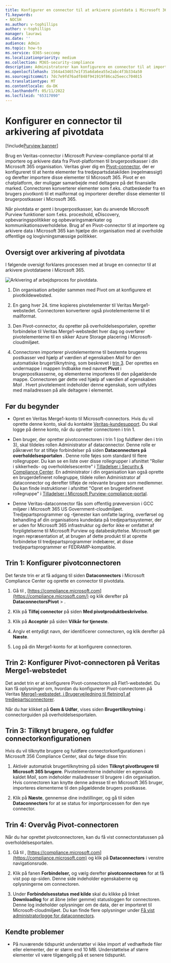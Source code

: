 ```yaml
---
title: Konfigurer en connector til at arkivere pivotdata i Microsoft 365
f1.keywords:
- NOCSH
ms.author: v-tophillips
author: v-tophillips
manager: laurawi
ms.date: ''
audience: Admin
ms.topic: how-to
ms.service: O365-seccomp
ms.localizationpriority: medium
ms.collection: M365-security-compliance
description: Administratorer kan konfigurere en connector til at importere og arkivere pivotdata fra Veritas i Microsoft 365. Med denne connector kan du arkivere data fra tredjepartsdatakilder i Microsoft 365 så du kan bruge funktioner til overholdelse af angivne standarder, f.eks. juridisk bevarelse, indholdssøgning og opbevaringspolitikker til at administrere din organisations tredjepartsdata.
ms.openlocfilehash: 1564a434657e1f35a6da6ea55e2abc4f3b334a50
ms.sourcegitcommit: 7dc7e9fd76adf848f941919f86ca25eecc704015
ms.translationtype: MT
ms.contentlocale: da-DK
ms.lasthandoff: 05/11/2022
ms.locfileid: "65317090"
---
```

# <a name="set-up-a-connector-to-archive-pivot-data"></a>Konfigurer en connector til arkivering af pivotdata

[!include[Purview banner](../includes/purview-rebrand-banner.md)]

Brug en Veritas-connector i Microsoft Purview-compliance-portal til at importere og arkivere data fra Pivot-platformen til brugerpostkasser i din Microsoft 365 organisation. Veritas giver dig en [Pivot-connector](https://globanet.com/pivot/), der er konfigureret til at hente elementer fra tredjepartsdatakilden (regelmæssigt) og derefter importere disse elementer til Microsoft 365. Pivot er en chatplatform, der muliggør samarbejde med deltagere på det finansielle marked. Connectoren konverterer elementer som f.eks. chatbeskeder fra en brugers pivotkonti til et mailformat og importerer derefter disse elementer til brugerpostkasser i Microsoft 365.

Når pivotdata er gemt i brugerpostkasser, kan du anvende Microsoft Purview funktioner som f.eks. proceshold, eDiscovery, opbevaringspolitikker og opbevaringsmærkater og kommunikationsoverholdelse. Brug af en Pivot-connector til at importere og arkivere data i Microsoft 365 kan hjælpe din organisation med at overholde offentlige og lovgivningsmæssige politikker.

## <a name="overview-of-archiving-pivot-data"></a>Oversigt over arkivering af pivotdata

I følgende oversigt forklares processen med at bruge en connector til at arkivere pivotdataene i Microsoft 365.

![Arkivering af arbejdsproces for pivotdata.](../media/PivotConnectorWorkflow.png)

1. Din organisation arbejder sammen med Pivot om at konfigurere et pivotkildewebsted.

2. En gang hver 24. time kopieres pivotelementer til Veritas Merge1-webstedet. Connectoren konverterer også pivotelementerne til et mailformat.

3. Den Pivot-connector, du opretter på overholdelsesportalen, opretter forbindelse til Veritas Merge1-webstedet hver dag og overfører pivotelementerne til en sikker Azure Storage placering i Microsoft-cloudmiljøet.

4. Connectoren importerer pivotelementerne til bestemte brugeres postkasser ved hjælp af værdien af egenskaben *Mail* for den automatiske brugertilknytning, som beskrevet i [trin 3](#step-3-map-users-and-complete-the-connector-setup). Der oprettes en undermappe i mappen Indbakke med navnet **Pivot** i brugerpostkasserne, og elementerne importeres til den pågældende mappe. Connectoren gør dette ved hjælp af værdien af egenskaben *Mail* . Hvert pivotelement indeholder denne egenskab, som udfyldes med mailadressen på alle deltagere i elementet.

## <a name="before-you-begin"></a>Før du begynder

- Opret en Veritas Merge1-konto til Microsoft-connectors. Hvis du vil oprette denne konto, skal du kontakte [Veritas-kundesupport](https://www.veritas.com/content/support/). Du skal logge på denne konto, når du opretter connectoren i trin 1.

- Den bruger, der opretter pivotconnectoren i trin 1 (og fuldfører den i trin 3), skal tildeles rollen Administrator af dataconnector. Denne rolle er påkrævet for at tilføje forbindelser på siden **Dataconnectors på overholdelsesportalen** . Denne rolle føjes som standard til flere rollegrupper. Du kan se en liste over disse rollegrupper i afsnittet "Roller i sikkerheds- og overholdelsescentre" i [Tilladelser i Security & Compliance Center](../security/office-365-security/permissions-in-the-security-and-compliance-center.md#roles-in-the-security--compliance-center). En administrator i din organisation kan også oprette en brugerdefineret rollegruppe, tildele rollen Administrator af dataconnector og derefter tilføje de relevante brugere som medlemmer. Du kan finde instruktioner i afsnittet "Opret en brugerdefineret rollegruppe" i [Tilladelser i Microsoft Purview-compliance-portal](microsoft-365-compliance-center-permissions.md#create-a-custom-role-group).

- Denne Veritas-dataconnector fås som offentlig prøveversion i GCC miljøer i Microsoft 365 US Government-cloudmiljøet. Tredjepartsprogrammer og -tjenester kan omfatte lagring, overførsel og behandling af din organisations kundedata på tredjepartssystemer, der er uden for Microsoft 365 infrastruktur og derfor ikke er omfattet af forpligtelserne til Microsoft Purview og databeskyttelse. Microsoft gør ingen repræsentation af, at brugen af dette produkt til at oprette forbindelse til tredjepartsprogrammer indebærer, at disse tredjepartsprogrammer er FEDRAMP-kompatible.

## <a name="step-1-set-up-the-pivot-connector"></a>Trin 1: Konfigurer pivotconnectoren

Det første trin er at få adgang til siden **Dataconnectors** i Microsoft Compliance Center og oprette en connector til pivotdata.

1. Gå til , [https://compliance.microsoft.com](https://compliance.microsoft.com/) og klik derefter på **DataconnectorsPivot** > .

2. Klik på **Tilføj connector** på siden **Med pivotproduktbeskrivelse**.

3. Klik på **Acceptér** på siden **Vilkår for tjeneste**.

4. Angiv et entydigt navn, der identificerer connectoren, og klik derefter på **Næste**.

5. Log på din Merge1-konto for at konfigurere connectoren.

## <a name="step-2-configure-the-pivot-connector-on-the-veritas-merge1-site"></a>Trin 2: Konfigurer Pivot-connectoren på Veritas Merge1-webstedet

Det andet trin er at konfigurere Pivot-connectoren på Flet1-webstedet. Du kan få oplysninger om, hvordan du konfigurerer Pivot-connectoren på Veritas [Merge1-webstedet, i Brugervejledning til fletning1 af tredjepartsconnectorer](https://docs.ms.merge1.globanetportal.com/Merge1%20Third-Party%20Connectors%20Pivot%20User%20Guide%20.pdf).

Når du har klikket på **Gem & Udfør**, vises siden **Brugertilknytning** i connectorguiden på overholdelsesportalen.

## <a name="step-3-map-users-and-complete-the-connector-setup"></a>Trin 3: Tilknyt brugere, og fuldfør connectorkonfigurationen

Hvis du vil tilknytte brugere og fuldføre connectorkonfigurationen i Microsoft 356 Compliance Center, skal du følge disse trin:

1. Aktivér automatisk brugertilknytning på siden **Tilknyt pivotbrugere til Microsoft 365 brugere**. Pivotelementerne indeholder en egenskab kaldet *Mail*, som indeholder mailadresser til brugere i din organisation. Hvis connectoren kan knytte denne adresse til en Microsoft 365 bruger, importeres elementerne til den pågældende brugers postkasse.

2. Klik på **Næste**, gennemse dine indstillinger, og gå til siden **Dataconnectors** for at se status for importprocessen for den nye connector.

## <a name="step-4-monitor-the-pivot-connector"></a>Trin 4: Overvåg Pivot-connectoren

Når du har oprettet pivotconnectoren, kan du få vist connectorstatussen på overholdelsesportalen.

1. Gå til , [https://compliance.microsoft.com](https://compliance.microsoft.com) og klik på **Dataconnectors** i venstre navigationsrude.

2. Klik på fanen **Forbindelser,** og vælg derefter **pivotconnectoren** for at få vist pop op-siden. Denne side indeholder egenskaberne og oplysningerne om connectoren.

3. Under **Forbindelsesstatus med kilde** skal du klikke på linket **Downloadlog** for at åbne (eller gemme) statusloggen for connectoren. Denne log indeholder oplysninger om de data, der er importeret til Microsoft-cloudmiljøet. Du kan finde flere oplysninger under [Få vist administratorlogge for dataconnectors](data-connector-admin-logs.md).

## <a name="known-issues"></a>Kendte problemer

- På nuværende tidspunkt understøtter vi ikke import af vedhæftede filer eller elementer, der er større end 10 MB. Understøttelse af større elementer vil være tilgængelig på et senere tidspunkt.